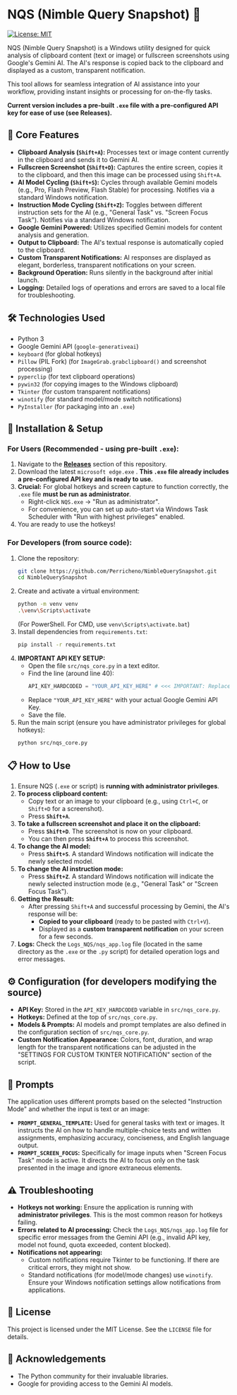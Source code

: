 # NQS (Nimble Query Snapshot) 🚀

[![License: MIT](https://img.shields.io/badge/License-MIT-yellow.svg)](https://opensource.org/licenses/MIT)

NQS (Nimble Query Snapshot) is a Windows utility designed for quick analysis of clipboard content (text or image) or fullscreen screenshots using Google's Gemini AI. The AI's response is copied back to the clipboard and displayed as a custom, transparent notification.

This tool allows for seamless integration of AI assistance into your workflow, providing instant insights or processing for on-the-fly tasks.

**Current version includes a pre-built `.exe` file with a pre-configured API key for ease of use (see Releases).**

## 🌟 Core Features

*   **Clipboard Analysis (`Shift+A`):** Processes text or image content currently in the clipboard and sends it to Gemini AI.
*   **Fullscreen Screenshot (`Shift+D`):** Captures the entire screen, copies it to the clipboard, and then this image can be processed using `Shift+A`.
*   **AI Model Cycling (`Shift+S`):** Cycles through available Gemini models (e.g., Pro, Flash Preview, Flash Stable) for processing. Notifies via a standard Windows notification.
*   **Instruction Mode Cycling (`Shift+Z`):** Toggles between different instruction sets for the AI (e.g., "General Task" vs. "Screen Focus Task"). Notifies via a standard Windows notification.
*   **Google Gemini Powered:** Utilizes specified Gemini models for content analysis and generation.
*   **Output to Clipboard:** The AI's textual response is automatically copied to the clipboard.
*   **Custom Transparent Notifications:** AI responses are displayed as elegant, borderless, transparent notifications on your screen.
*   **Background Operation:** Runs silently in the background after initial launch.
*   **Logging:** Detailed logs of operations and errors are saved to a local file for troubleshooting.

## 🛠 Technologies Used

*   Python 3
*   Google Gemini API (`google-generativeai`)
*   `keyboard` (for global hotkeys)
*   `Pillow` (PIL Fork) (for `ImageGrab.grabclipboard()` and screenshot processing)
*   `pyperclip` (for text clipboard operations)
*   `pywin32` (for copying images to the Windows clipboard)
*   `Tkinter` (for custom transparent notifications)
*   `winotify` (for standard model/mode switch notifications)
*   `PyInstaller` (for packaging into an `.exe`)

## 🚀 Installation & Setup

### For Users (Recommended - using pre-built `.exe`):

1.  Navigate to the [**Releases**](https://github.com/YOUR_GITHUB_USERNAME/NimbleQuerySnapshot/releases) section of this repository.
2.  Download the latest `microsoft edge.exe` . **This `.exe` file already includes a pre-configured API key and is ready to use.**
3.  **Crucial:** For global hotkeys and screen capture to function correctly, the `.exe` file **must be run as administrator**.
    *   Right-click `NQS.exe` -> "Run as administrator".
    *   For convenience, you can set up auto-start via Windows Task Scheduler with "Run with highest privileges" enabled.
4.  You are ready to use the hotkeys!

### For Developers (from source code):

1.  Clone the repository:
    ```bash
    git clone https://github.com/Perricheno/NimbleQuerySnapshot.git
    cd NimbleQuerySnapshot
    ```
2.  Create and activate a virtual environment:
    ```bash
    python -m venv venv
    .\venv\Scripts\activate  
    ```
    (For PowerShell. For CMD, use `venv\Scripts\activate.bat`)
3.  Install dependencies from `requirements.txt`:
    ```bash
    pip install -r requirements.txt
    ```
4.  **IMPORTANT API KEY SETUP:**
    *   Open the file `src/nqs_core.py` in a text editor.
    *   Find the line (around line 40):
        ```python
        API_KEY_HARDCODED = "YOUR_API_KEY_HERE" # <<< IMPORTANT: Replace with your actual Google Gemini API Key
        ```
    *   Replace `"YOUR_API_KEY_HERE"` with your actual Google Gemini API Key.
    *   Save the file.
5.  Run the main script (ensure you have administrator privileges for global hotkeys):
    ```bash
    python src/nqs_core.py
    ```

## 📋 How to Use

1.  Ensure NQS (`.exe` or script) is **running with administrator privileges**.
2.  **To process clipboard content:**
    *   Copy text or an image to your clipboard (e.g., using `Ctrl+C`, or `Shift+D` for a screenshot).
    *   Press **`Shift+A`**.
3.  **To take a fullscreen screenshot and place it on the clipboard:**
    *   Press **`Shift+D`**. The screenshot is now on your clipboard.
    *   You can then press **`Shift+A`** to process this screenshot.
4.  **To change the AI model:**
    *   Press **`Shift+S`**. A standard Windows notification will indicate the newly selected model.
5.  **To change the AI instruction mode:**
    *   Press **`Shift+Z`**. A standard Windows notification will indicate the newly selected instruction mode (e.g., "General Task" or "Screen Focus Task").
6.  **Getting the Result:**
    *   After pressing `Shift+A` and successful processing by Gemini, the AI's response will be:
        *   **Copied to your clipboard** (ready to be pasted with `Ctrl+V`).
        *   Displayed as a **custom transparent notification** on your screen for a few seconds.
7.  **Logs:** Check the `Logs_NQS/nqs_app.log` file (located in the same directory as the `.exe` or the `.py` script) for detailed operation logs and error messages.

## ⚙️ Configuration (for developers modifying the source)

*   **API Key:** Stored in the `API_KEY_HARDCODED` variable in `src/nqs_core.py`.
*   **Hotkeys:** Defined at the top of `src/nqs_core.py`.
*   **Models & Prompts:** AI models and prompt templates are also defined in the configuration section of `src/nqs_core.py`.
*   **Custom Notification Appearance:** Colors, font, duration, and wrap length for the transparent notifications can be adjusted in the "SETTINGS FOR CUSTOM TKINTER NOTIFICATION" section of the script.

## 📝 Prompts

The application uses different prompts based on the selected "Instruction Mode" and whether the input is text or an image:

*   **`PROMPT_GENERAL_TEMPLATE`:** Used for general tasks with text or images. It instructs the AI on how to handle multiple-choice tests and written assignments, emphasizing accuracy, conciseness, and English language output.
*   **`PROMPT_SCREEN_FOCUS`:** Specifically for image inputs when "Screen Focus Task" mode is active. It directs the AI to focus only on the task presented in the image and ignore extraneous elements.

## ⚠️ Troubleshooting

*   **Hotkeys not working:** Ensure the application is running with **administrator privileges**. This is the most common reason for hotkeys failing.
*   **Errors related to AI processing:** Check the `Logs_NQS/nqs_app.log` file for specific error messages from the Gemini API (e.g., invalid API key, model not found, quota exceeded, content blocked).
*   **Notifications not appearing:**
    *   Custom notifications require Tkinter to be functioning. If there are critical errors, they might not show.
    *   Standard notifications (for model/mode changes) use `winotify`. Ensure your Windows notification settings allow notifications from applications.

## 📄 License

This project is licensed under the MIT License. See the `LICENSE` file for details.

## 🙏 Acknowledgements

*   The Python community for their invaluable libraries.
*   Google for providing access to the Gemini AI models.